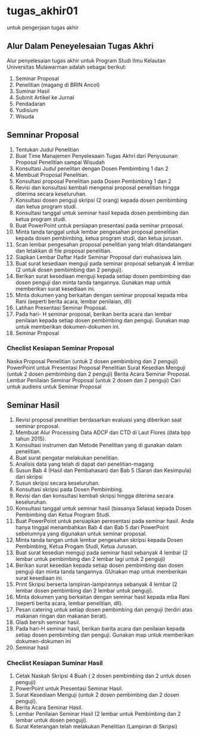 # tugas_akhir01
untuk pengerjaan tugas akhir 


## Alur Dalam Peneyelesaian Tugas Akhri 
Alur penyelesaian tugas akhir untuk Program Studi Ilmu Kelautan Universitas Mulawarman adalah sebagai berikut: 
1. Seminar Proposal
2. Penelitian (magang di BRIN Ancol)
3. Suminar Hasil
4. Submit Artikel ke Jurnal
5. Pendadaran
6. Yudisium
7. Wisuda

## Semninar Proposal 
1. Tentukan Judul Penelitian
2. Buat Time Manajemen Penyelesaain Tugas Akhri dari Penyusunan Proposal Penelitian sampai Wisudah 
3. Konsultasi Judul penelitan dengan Dosen Pembimbing 1 dan 2
4. Membuat Proposal Penelitian.
5. Konsultasi proposal Penelitian pada Dosen Pembimbing 1 dan 2
6. Revisi dan konsultasi kembali mengenai proposal penelitian hingga diterima secara keseluruhan.
7. Konsultasi dosen penguji skripsi (2 orang) kepada dosen pembimbing dan ketua program studi.
8.  Konsultasi tanggal untuk seminar hasil kepada dosen pembimbing dan ketua program studi.
9.  Buat PowerPoint untuk persiapan presentasi pada seminar proposal.
10.  Minta tanda tanggal untuk lembar pengesahan proposal penelitian kepada dosen pembimbing, ketua program studi, dan ketua jurusan.
11.  Scan lembar pengesahan proposal penelitian yang telah ditandatangani dan letakkan di file proposal penelitian.
12.  Siapkan Lembar Daftar Hadir Seminar Proposal dari mahasiswa lain.
13.  Buat surat kesediaan menguji pada seminar proposal sebanyak 4 lembar (2 untuk dosen pembimbing dan 2 penguji).
14.  Berikan surat kesediaan menguji kepada setiap dosen pembimbing dan dosen penguji dan minta tanda tangannya. Gunakan map untuk memberikan surat kesediaan ini.
15.  Minta dokumen yang berkaitan dengan seminar proposal kepada mba Rani (seperti berita acara, lembar penilaian, dll)
16.  Latihan Presentasi Seminar Proposal.
17.  Pada hari- H seminar proposal, berikan berita acara dan lembar penilaian kepada setiap dosen pembimbing dan penguji. Gunakan map untuk memberikan dokumen-dokumen ini.
18.  Seminar Proposal


### Checlist Kesiapan Seminar Proposal

Naska Proposal Penelitian (untuk 2 dosen pembimbing dan 2 penguji)
PowerPoint untuk Presentasi Proposal Penelitian
Surat Kesedian Menguji (untuk 2 dosen pembimbing dan 2 penguji)
Berita Acara Seminar Proposal. 
Lembar Penilaian Seminar Proposal (untuk 2 dosen dan 2 penguji)
Cari untuk audiens untuk Seminar Proposal


## Seminar Hasil

1. Revisi proposal penelitian berdasarkan evaluasi yang diberikan saat seminar proposal.
2. Membuat Alur Processing Data ADCP dan CTD di Laut Flores (data bpp tahun 2015).
3. Konsultasi instrumen dan Metode Penelitian yang di gunakan dalam penelitian.
4. Buat surat pengatar melakukan penelitian.
5. Analisis data yang telah di dapat dari penelitian-magang
6. Susun Bab 4 (Hasil dan Pembahasan) dan Bab 5 (Saran dan Kesimpula) dari skripsi
7. Susun skripsi secara keseluruhan.
8. Konsultasi skripsi pada Dosen Pembimbing.
9. Revisi dan dan konsultasi kembali skripsi hingga diterima secara keseluruhan.
10. Konsultasi tanggal untuk seminar hasil (biasanya Selasa) kepada Dosen Pembimbing dan Ketua Program Studi.
11. Buat PowerPoint untuk persiapkan peresentasi pada seminar hasil. Anda hanya tinggal menambahkan Bab 4 dan Bab 5 dari PowerPoint sebelumnya yang digunakan untuk seminar proposal.
12. Minta tanda tangan untuk lembar pengesahan skripsi kepada Dosen     Pembimbing, Ketua Progam Studi, Ketua Jurusan.
13. Buat surat kesedian menguji pada seminar hasil sebanyak 4 lembar (2 lembar untuk pembimbing dan 2 lembar lagi untuk 2 penguji)
14. Berikan surat kesedian kepada setiap dosen pembimbing dan dosen penguji dan minta tanda tangannya. GUnakan map untuk memberikan surat kesediaan ini.
15. Print Skripsi berserta lampiran-lampirannya sebanyak 4 lembar (2 lembar dosen pembimbing dan 2 lembar untuk penguji).
16. Minta dokumen yang berkaitan dengan seminar hasil kepada mba Rani (seperti berita acara, lembar penelitian, dll).
17. Pesan catering untuk setiap dosen pembimbing dan penguji (terdiri atas makanan ringan dan makanan berat).
18. Gladi bersih seminar hasil.
19. Pada hari-H seminar hasil, berikan barita acara dan penilaian kepada setiap dosen pembimbing dan penguji. Gunakan map untuk memberikan dokumen-dokumen ini
20. Seminar hasil


### Checlist Kesiapan Suminar Hasil 
1. Cetak Naskah Skripsi 4 Buah ( 2 dosen pembimbing dan 2 untuk dosen penguji)
2. PowerPoint untuk Presentasi Seminar Hasil.
3. Surat Kesediaan Menguji (untuk 2 dosen pembimbing dan 2 dosen penguji).
4. Berita Acara Seminar Hasil.
5. Lembar Penilaian Seminar Hasil (2 lembar untuk Pembimbing dan 2 lembar untuk dosen penguji).
6. Surat Keterangan telah melakukan Penelitian (Lampiran di Skripsi)


